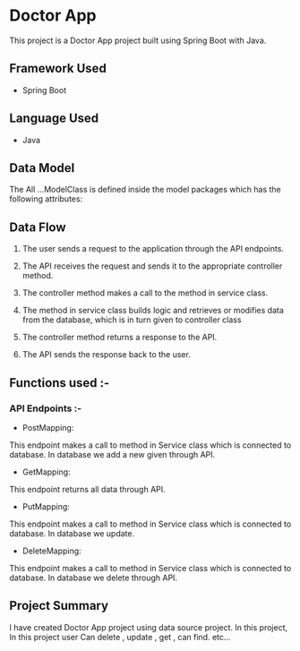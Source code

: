 # Doctor App

This project is a Doctor App project built using Spring Boot with Java.

## Framework Used
* Spring Boot



## Language Used
* Java


## Data Model

The All ...ModelClass  is defined inside the model packages which has the following attributes:
   
  

## Data Flow

1. The user sends a request to the application through the API endpoints.
2. The API receives the request and sends it to the appropriate controller method.
3. The controller method makes a call to the method in service class.

4. The method in service class builds logic and retrieves or modifies data from the database, which is in turn given to controller class
5. The controller method returns a response to the API.
6. The API sends the response back to the user.



## Functions used :-

### API Endpoints :-


* PostMapping:

This endpoint makes a call to method in Service class which is connected to database. In database we add a new given through API.


* GetMapping: 

This endpoint returns all data through API.


* PutMapping: 

This endpoint makes a call to method in Service class which is connected to database. In database we update.


* DeleteMapping: 

This endpoint makes a call to method in Service class which is connected to database. In database we delete through API.





## Project Summary

I have created Doctor App project using data source project.  In this project, In this project user  Can delete , update , get ,  can find. etc...

